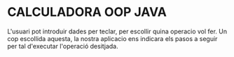 # CALCULADORA OOP JAVA

L'usuari pot introduir dades per teclar, per escollir quina operacio vol fer.
Un cop escollida aquesta, la nostra aplicacio ens indicara els pasos a seguir per tal d'executar l'operació desitjada.